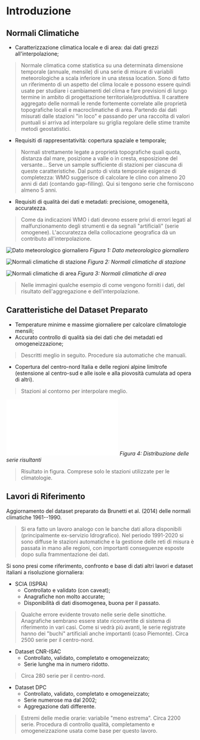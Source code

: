 # Introduzione

## Normali Climatiche

- Caratterizzazione climatica locale e di area: dai dati grezzi all'interpolazione;
> Normale climatica come statistica su una determinata dimensione temporale (annuale, mensile) di una serie di misure di variabili meteorologiche a scala inferiore in una stessa location. Sono di fatto un riferimento di un aspetto del clima locale e possono essere quindi usate per studiare i cambiamenti del clima e fare previsioni di lungo termine in ambito di progettazione territoriale/produttiva. Il carattere aggregato delle normali le rende fortemente correlate alle proprietà topografiche locali e macroclimatiche di area. Partendo dai dati misurati dalle stazioni "in loco" e passando per una raccolta di valori puntuali si arriva ad interpolare su griglia regolare delle stime tramite metodi geostatistici.
- Requisiti di rappresentatività: copertura spaziale e temporale;
> Normali strettamente legate a proprietà topografiche quali quota, distanza dal mare, posizione a valle o in cresta, esposizione del versante... Serve un sample sufficiente di stazioni per ciascuna di queste caratteristiche. Dal punto di vista temporale esigenze di completezza: WMO suggerisce di calcolare le clino con almeno 20 anni di dati (contando gap-filling). Qui si tengono serie che forniscono almeno 5 anni.
- Requisiti di qualità dei dati e metadati: precisione, omogeneità, accuratezza.
> Come da indicazioni WMO i dati devono essere privi di errori legati al malfunzionamento degli strumenti e da segnali "artificiali" (serie omogenee). L'accuratezza della collocazione geografica dà un contributo all'interpolazione.

![Dato meteorologico giornaliero](ASSETS/introduzione/reggio_series_sample)
*Figura 1: Dato meteorologico giornaliero*

![Normali climatiche di stazione](ASSETS/introduzione/clino_jan)
*Figura 2: Normali climatiche di stazione*

![Normali climatiche di area](ASSETS/introduzione/bgkrig)
*Figura 3: Normali climatiche di area*
> Nelle immagini qualche esempio di come vengono forniti i dati, del risultato dell'aggregazione e dell'interpolazione.

## Caratteristiche del Dataset Preparato

- Temperature minime e massime giornaliere per calcolare climatologie mensili;
- Accurato controllo di qualità sia dei dati che dei metadati ed omogeneizzazione;
> Descritti meglio in seguito. Procedure sia automatiche che manuali.
- Copertura del centro-nord Italia e delle regioni alpine limitrofe (estensione al centro-sud e alle isole e alla piovosità cumulata ad opera di altri).
> Stazioni al contorno per interpolare meglio.

![Distribuzione delle serie risultanti](ASSETS/introduzione/merged_map.pdf)
*Figura 4: Distribuzione delle serie risultanti*
> Risultato in figura. Comprese solo le stazioni utilizzate per le climatologie.

## Lavori di Riferimento

Aggiornamento del dataset preparato da Brunetti et al. (2014) delle normali climatiche 1961--1990.
> Si era fatto un lavoro analogo con le banche dati allora disponibili (principalmente ex-servizio Idrografico). Nel periodo 1991-2020 si sono diffuse le stazioni automatiche e la gestione delle reti di misura è passata in mano alle regioni, con importanti conseguenze esposte dopo sulla frammentazione dei dati.

Si sono presi come riferimento, confronto e base di dati altri lavori e dataset italiani a risoluzione giornaliera:

- SCIA (ISPRA)
    - Controllato e validato (con caveat);
    - Anagrafiche non molto accurate;
    - Disponibilità di dati disomogenea, buona per il passato.
> Qualche errore evidente trovato nelle serie delle sinottiche. Anagrafiche sembrano essere state riconvertite di sistema di riferimento in vari casi. Come si vedrà più avanti, le serie registrate hanno dei "buchi" artificiali anche importanti (caso Piemonte). Circa 2500 serie per il centro-nord.

- Dataset CNR-ISAC
    - Controllato, validato, completato e omogeneizzato;
    - Serie lunghe ma in numero ridotto.
> Circa 280 serie per il centro-nord.

- Dataset DPC
    - Controllato, validato, completato e omogeneizzato;
    - Serie numerose ma dal 2002;
    - Aggregazione dati differente.
> Estremi delle medie orarie: variabile "meno estrema". Circa 2200 serie. Procedura di controllo qualità, completamento e omogeneizzazione usata come base per questo lavoro.